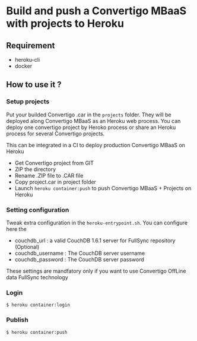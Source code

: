 # Build and push a Convertigo MBaaS with projects to Heroku

## Requirement
 * heroku-cli
 * docker

## How to use it ?

### Setup projects
Put your builded Convertigo <project>.car in the `projects` folder. They will be deployed along Convertigo MBaaS as an Heroku web process. You can deploy one convertigo project by Heroko process or share an Heroku process for several Convertigo projects.

This can be integrated in a CI to deploy production Convertigo MBaaS on Heroku

- Get Convertigo project from GIT
- ZIP the directory
- Rename .ZIP file to .CAR file
- Copy project.car in project folder
- Launch `heroku container:push` to push Convertigo MBaaS + Projects on Heroku

### Setting configuration
Tweak extra configuration in the `heroku-entrypoint.sh`. You can configure here the

- couchdb_url		: a valid CouchDB 1.6.1 server for FullSync repository (Optional) 
- couchdb_username	: The CouchDB server username 
- couchdb_password	: The CouchDB server password

These settings are mandfatory only if you want to use Convertigo OffLine data FullSync technology  

### Login

	$ heroku container:login

### Publish

	$ heroku container:push
